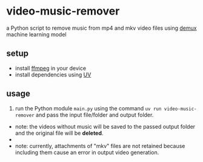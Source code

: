 # video-music-remover

a Python script to remove music from mp4 and mkv video files using [demux](https://github.com/facebookresearch/demucs)
machine
learning model

## setup

- install [ffmpeg](https://ffmpeg.org) in your device
- install dependencies using [UV](https://docs.astral.sh/uv/)

## usage

1. run the Python module `main.py` using the command `uv run video-music-remover` and pass the input file/folder and
   output folder.

- note: the videos without music will be saved to the passed output folder and the original file will be **deleted**.
-
- note: currently, attachments of "mkv" files are not retained because including them cause an error in output video
  generation.